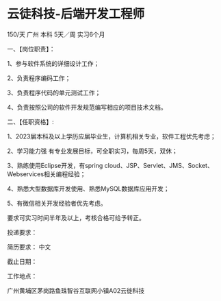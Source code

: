# 云徒科技-后端开发工程师

150/天 广州 本科 5天／周 实习6个月

一、【岗位职责】：

1、参与软件系统的详细设计工作；

2、负责程序编码工作；

3、负责程序代码的单元测试工作；

4、负责按照公司的软件开发规范编写相应的项目技术文档。





二、【任职资格】:

1、2023届本科及以上学历应届毕业生，计算机相关专业，软件工程优先考虑；

2、学习能力强 有专业发展目标，可全职实习，每周5天，双休；

3、熟练使用Eclipse开发，有spring cloud、JSP、Servlet、JMS、Socket、Webservices相关编程经验；

4、熟悉大型数据库开发使用、熟悉MySQL数据库应用开发；

5、有微信相关开发经验者优先考虑。





要求可实习时间半年及以上，考核合格可给予转正。

投递要求：

简历要求： 中文

截止日期：

工作地点：

广州黄埔区茅岗路鱼珠智谷互联网小镇A02云徙科技

